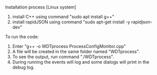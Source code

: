 Installation process [Linux system]
1. install C++ using command "sudo apt install g++"
2. install rapidJSON using command "sudo apt-get install -y rapidjson-dev"

To run the code:
1. Enter "g++ -o WDTprocess ProcessConfigMonitor.cpp"
2. A file will be created in the same folder named "WDTprocess".
3. To see the output, run command "./WDTprocess".
4. During running the events will log and some dialogs will print in the debug log.
 
